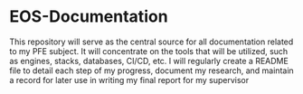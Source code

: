 # EOS-Documentation
This repository will serve as the central source for all documentation related to my PFE subject. It will concentrate on the tools that will be utilized, such as engines, stacks, databases, CI/CD, etc. I will regularly create a README file to detail each step of my progress, document my research, and maintain a record for later use in writing my final report for my supervisor
